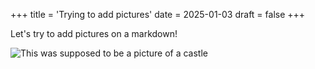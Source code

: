 +++ title = 'Trying to add pictures' date = 2025-01-03 draft = false +++

Let's try to add pictures on a markdown!

![This was supposed to be a picture of a castle](https://upload.wikimedia.org/wikipedia/commons/thumb/4/40/Panor%C3%A1mica_Oto%C3%B1o_Alc%C3%A1zar_de_Segovia.jpg/1600px-Panor%C3%A1mica_Oto%C3%B1o_Alc%C3%A1zar_de_Segovia.jpg?20190519154610 "A picture!")
